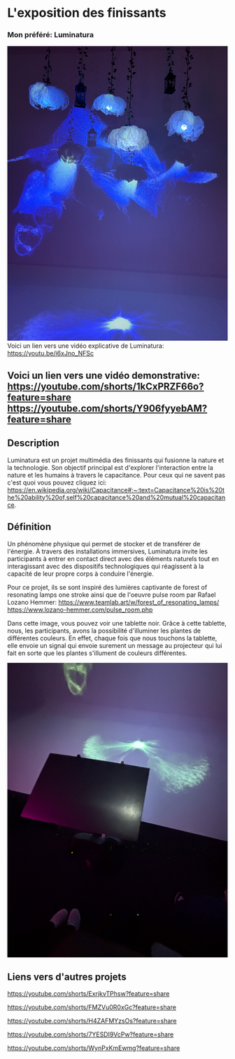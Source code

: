 # L'exposition des finissants #
### Mon préféré: Luminatura ###

![Image](medias/luminatura_image_resultat.jpg)
Voici un lien vers une vidéo explicative de Luminatura: https://youtu.be/i6xJno_NFSc

Voici un lien vers une vidéo demonstrative: https://youtube.com/shorts/1kCxPRZF66o?feature=share
https://youtube.com/shorts/Y906fyyebAM?feature=share
-----------------------------------
## Description ##
Luminatura est un projet multimédia des finissants qui fusionne la nature et la technologie. Son objectif principal est d'explorer l'interaction entre la nature et les humains à travers le capacitance. Pour ceux qui ne savent pas c'est quoi vous pouvez cliquez ici: https://en.wikipedia.org/wiki/Capacitance#:~:text=Capacitance%20is%20the%20ability%20of,self%20capacitance%20and%20mutual%20capacitance.

## Définition ##
Un phénomène physique qui permet de stocker et de transférer de l'énergie. À travers des installations immersives, Luminatura invite les participants à entrer en contact direct avec des éléments naturels tout en interagissant avec des dispositifs technologiques qui réagissent à la capacité de leur propre corps à conduire l'énergie.


Pour ce projet, ils se sont inspiré des lumières captivante de forest of resonating lamps one stroke ainsi que de l'oeuvre pulse room par Rafael Lozano Hemmer: https://www.teamlab.art/w/forest_of_resonating_lamps/
https://www.lozano-hemmer.com/pulse_room.php

Dans cette image, vous pouvez voir une tablette noir. Grâce à cette tablette, nous, les participants, avons la possibilité d'illuminer les plantes de différentes couleurs. En effet, chaque fois que nous touchons la tablette, elle envoie un signal qui envoie surement un message au projecteur qui lui fait en sorte que les plantes s'illument de couleurs différentes.

![Image](medias/luminatura_materiel.jpg)

## Liens vers d'autres projets ##

https://youtube.com/shorts/ExrjkvTPhsw?feature=share

https://youtube.com/shorts/FMZVu0R0xGc?feature=share

https://youtube.com/shorts/H4ZAFMYzsOs?feature=share

https://youtube.com/shorts/7YESDI9VcPw?feature=share

https://youtube.com/shorts/WynPxKmEwmg?feature=share
